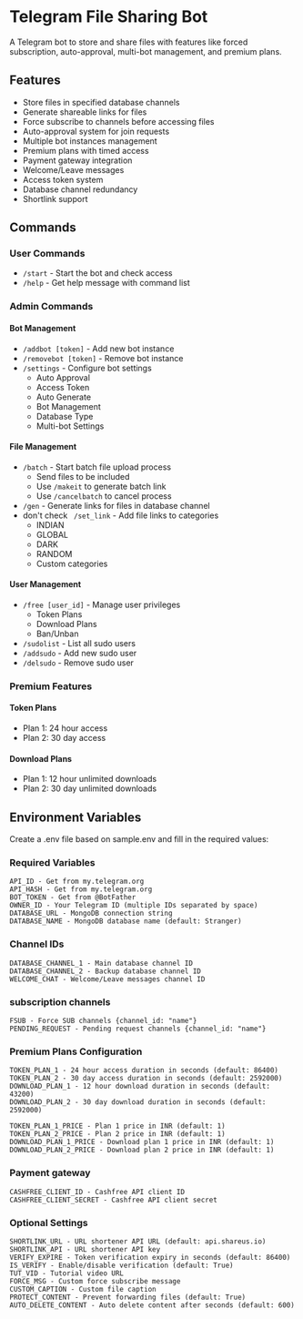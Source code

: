 # Telegram File Sharing Bot

A Telegram bot to store and share files with features like forced subscription, auto-approval, multi-bot management, and premium plans.

## Features

- Store files in specified database channels
- Generate shareable links for files 
- Force subscribe to channels before accessing files
- Auto-approval system for join requests
- Multiple bot instances management
- Premium plans with timed access
- Payment gateway integration
- Welcome/Leave messages
- Access token system
- Database channel redundancy
- Shortlink support

## Commands

### User Commands
- `/start` - Start the bot and check access
- `/help` - Get help message with command list

### Admin Commands

#### Bot Management
- `/addbot [token]` - Add new bot instance
- `/removebot [token]` - Remove bot instance
- `/settings` - Configure bot settings
  - Auto Approval
  - Access Token
  - Auto Generate
  - Bot Management
  - Database Type
  - Multi-bot Settings

#### File Management
- `/batch` - Start batch file upload process
  - Send files to be included
  - Use `/makeit` to generate batch link
  - Use `/cancelbatch` to cancel process
- `/gen` - Generate links for files in database channel
- don't check ` /set_link` - Add file links to categories
  - INDIAN
  - GLOBAL  
  - DARK
  - RANDOM
  - Custom categories

#### User Management  
- `/free [user_id]` - Manage user privileges
  - Token Plans
  - Download Plans
  - Ban/Unban
- `/sudolist` - List all sudo users
- `/addsudo` - Add new sudo user
- `/delsudo` - Remove sudo user

### Premium Features

#### Token Plans
- Plan 1: 24 hour access
- Plan 2: 30 day access

#### Download Plans  
- Plan 1: 12 hour unlimited downloads
- Plan 2: 30 day unlimited downloads

## Environment Variables

Create a .env file based on sample.env and fill in the required values:

### Required Variables
```text
API_ID - Get from my.telegram.org
API_HASH - Get from my.telegram.org
BOT_TOKEN - Get from @BotFather
OWNER_ID - Your Telegram ID (multiple IDs separated by space)
DATABASE_URL - MongoDB connection string
DATABASE_NAME - MongoDB database name (default: Stranger)
```

### Channel IDs
```text
DATABASE_CHANNEL_1 - Main database channel ID
DATABASE_CHANNEL_2 - Backup database channel ID
WELCOME_CHAT - Welcome/Leave messages channel ID
```
### subscription channels
```textRFSUB - Request FSUB channels {channel_id: "name"}
FSUB - Force SUB channels {channel_id: "name"} 
PENDING_REQUEST - Pending request channels {channel_id: "name"}
```
### Premium Plans Configuration
```text
TOKEN_PLAN_1 - 24 hour access duration in seconds (default: 86400)
TOKEN_PLAN_2 - 30 day access duration in seconds (default: 2592000)
DOWNLOAD_PLAN_1 - 12 hour download duration in seconds (default: 43200)
DOWNLOAD_PLAN_2 - 30 day download duration in seconds (default: 2592000)

TOKEN_PLAN_1_PRICE - Plan 1 price in INR (default: 1)
TOKEN_PLAN_2_PRICE - Plan 2 price in INR (default: 1)
DOWNLOAD_PLAN_1_PRICE - Download plan 1 price in INR (default: 1)
DOWNLOAD_PLAN_2_PRICE - Download plan 2 price in INR (default: 1)
```
### Payment gateway
```text
CASHFREE_CLIENT_ID - Cashfree API client ID
CASHFREE_CLIENT_SECRET - Cashfree API client secret
```
### Optional Settings
```text
SHORTLINK_URL - URL shortener API URL (default: api.shareus.io)
SHORTLINK_API - URL shortener API key
VERIFY_EXPIRE - Token verification expiry in seconds (default: 86400)
IS_VERIFY - Enable/disable verification (default: True)
TUT_VID - Tutorial video URL
FORCE_MSG - Custom force subscribe message
CUSTOM_CAPTION - Custom file caption
PROTECT_CONTENT - Prevent forwarding files (default: True) 
AUTO_DELETE_CONTENT - Auto delete content after seconds (default: 600)
```
